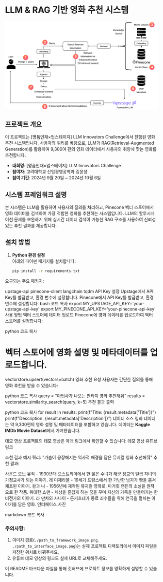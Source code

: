 # LLM & RAG 기반 영화 추천 시스템

![시스템 프레임워크](/image/프레임워크.png)

## 프로젝트 개요

이 프로젝트는 [명품인재×업스테이지] LLM Innovators Challenge에서 진행된 영화 추천 시스템입니다. 사용자의 쿼리를 바탕으로, LLM과 RAG(Retrieval-Augmented Generation)를 활용하여 9,300여 편의 영화 데이터에서 사용자의 취향에 맞는 영화를 추천합니다.

- **대회명**: [명품인재×업스테이지] LLM Innovators Challenge
- **참여자**: 고려대학교 산업경영공학과 김윤성
- **참여 기간**: 2024년 9월 20일 ~ 2024년 10월 6일

## 시스템 프레임워크 설명

본 시스템은 LLM을 활용하여 사용자의 질의를 처리하고, Pinecone 벡터 스토어에서 영화 데이터를 검색하여 가장 적합한 영화를 추천하는 시스템입니다. LLM의 할루시네이션 문제를 보완하기 위해 실시간 데이터 검색이 가능한 RAG 구조를 사용하여 신뢰성 있는 추천 결과를 제공합니다.

## 설치 방법

1. **Python 환경 설정**  
   아래의 파이썬 패키지를 설치합니다:
   ```bash
   pip install -r requirements.txt
요구되는 주요 패키지:

upstage-api
pinecone-client
langchain
tqdm
API Key 설정
Upstage에서 API Key를 발급받고, 환경 변수에 설정합니다.
Pinecone에서 API Key를 발급받고, 환경 변수에 설정합니다.
bash
코드 복사
export MY_UPSTAGE_API_KEY='your-upstage-api-key'
export MY_PINECONE_API_KEY='your-pinecone-api-key'
사용 방법
벡터 스토어에 데이터 업로드 Pinecone에 영화 데이터를 업로드하여 벡터 스토어를 설정합니다:

python
코드 복사
# 벡터 스토어에 영화 설명 및 메타데이터를 업로드합니다.
vectorstore.upsert(vectors=batch)
영화 추천 요청 사용자는 간단한 질의를 통해 영화 추천을 받을 수 있습니다:

python
코드 복사
query = "마법사가 나오는 판타지 영화 추천해줘"
results = vectorstore.similarity_search(query, k=5)
추천 결과 출력

python
코드 복사
for result in results:
    print(f"Title: {result.metadata['Title']}")
    print(f"Description: {result.metadata['Description']}")
데이터 소스
영화 데이터는 약 9,300편의 영화 설명 및 메타데이터를 포함하고 있습니다.
데이터는 **Kaggle IMDb Movie Dataset**에서 가져왔습니다.

데모 영상
프로젝트의 데모 영상은 아래 링크에서 확인할 수 있습니다:
데모 영상 유튜브 링크

추천 결과 예시
쿼리: "가슴이 웅장해지는 역사적 배경을 담은 뮤지컬 영화 추천해줘"
추천 결과:

사운드 오브 뮤직 - 1930년대 오스트리아에서 한 젊은 수녀가 해군 장교의 일곱 자녀의 가정교사가 되는 이야기.
레 미제라블 - 19세기 프랑스에서 한 가난한 남자가 빵을 훔쳐 체포된 이야기.
왕과 나 - 1956년에 제작된 뮤지컬 영화로, 마거릿 랜든의 소설을 원작으로 한 작품.
위대한 쇼맨 - 세상을 즐겁게 하는 꿈을 꾸며 자신의 가족을 만들어가는 한 비전가의 이야기.
라 만차의 사나이 - 돈키호테가 동료 죄수들을 위해 연극을 펼치는 이야기를 담은 영화.
인터페이스 사진

markdown
코드 복사

### 주의사항:
1. 이미지 경로(`./path_to_framework_image.png`, `./path_to_interface_image.png`)는 실제 프로젝트 디렉토리에서 이미지 파일을 저장한 위치로 바꿔주세요.
2. 유튜브 데모 영상의 링크도 실제 URL로 교체해주세요.

이 README 마크다운 파일을 통해 깃허브에 프로젝트 정보를 명확하게 설명할 수 있습니다.
